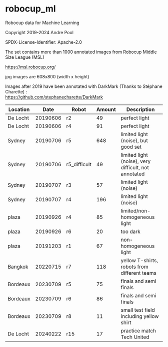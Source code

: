 # robocup_ml
Robocup data for Machine Learning

Copyright 2019-2024 Andre Pool

SPDX-License-Identifier: Apache-2.0

The set contains more than 1000 annotated images from Robocup Middle Size League (MSL)

https://msl.robocup.org/

jpg images are 608x800 (width x height)

Images after 2019 have been annotated with DarkMark (Thanks to Stéphane Charette) :<br>
https://github.com/stephanecharette/DarkMark

| Location  |   Date   |     Robot    |Amount| Description                                          |
|-----------|----------|--------------|------|------------------------------------------------------|
| De  Locht | 20190606 | r2           |   49 | perfect light                                        | 
| De  Locht | 20190606 | r4           |   91 | perfect light                                        |
| Sydney    | 20190706 | r5           |  648 | limited light (noise), but good set                  |
| Sydney    | 20190706 | r5_difficult |   49 | limited light (noise), very difficult, not annotated |
| Sydney    | 20190707 | r3           |   57 | limited light (noise)                                |
| Sydney    | 20190707 | r4           |  196 | limited light (noise)                                |
| plaza     | 20190926 | r4           |   85 | limited/non-homogeneous light                        |
| plaza     | 20190926 | r6           |   20 | too dark                                             |
| plaza     | 20191203 | r1           |   67 | non-homogeneous light                                |
| Bangkok   | 20220715 | r7           |  118 | yellow T-shirts, robots from different teams         |
| Bordeaux  | 20230709 | r5           |   75 | finals and semi finals                               |
| Bordeaux  | 20230709 | r6           |   86 | finals and semi finals                               |
| Bordeaux  | 20230709 | r8           |   11 | small test field including yellow shirt              |
| De Locht  | 20240222 | r15          |   17 | practice match Tech United                           |

